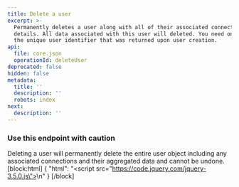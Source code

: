 ```yaml
---
title: Delete a user
excerpt: >-
  Permanently deletes a user along with all of their associated connection
  details. All data associated with this user will deleted. You need only supply
  the unique user identifier that was returned upon user creation.
api:
  file: core.json
  operationId: deleteUser
deprecated: false
hidden: false
metadata:
  title: ''
  description: ''
  robots: index
next:
  description: ''
---
```

### Use this endpoint with caution 

Deleting a user will permanently delete the entire user object including any associated connections and their aggregated data and cannot be undone. 
[block:html]
{
  "html": "<script src=\"https://code.jquery.com/jquery-3.5.0.js\"></script>\n<script>\n  setTimeout(() => {    \n    const toolTip =  \"<p class='toolTip'>&#8505;&#65039; &nbsp; Populate your request using the input fields provided</p>\";\n    $(toolTip).insertAfter($('.rm-PlaygroundRequest'));\n\t}, 100)\n</script>"
}
[/block]